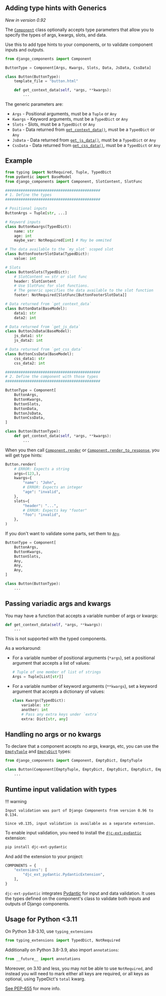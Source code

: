 ## Adding type hints with Generics

_New in version 0.92_

The [`Component`](../../../reference/api#django_components.Component) class optionally accepts type parameters
that allow you to specify the types of args, kwargs, slots, and data.

Use this to add type hints to your components, or to validate component inputs and outputs.

```py
from django_components import Component

ButtonType = Component[Args, Kwargs, Slots, Data, JsData, CssData]

class Button(ButtonType):
    template_file = "button.html"

    def get_context_data(self, *args, **kwargs):
        ...
```

The generic parameters are:

- `Args` - Positional arguments, must be a `Tuple` or `Any`
- `Kwargs` - Keyword arguments, must be a `TypedDict` or `Any`
- `Slots` - Slots, must be a `TypedDict` or `Any`
- `Data` - Data returned from [`get_context_data()`](../../../reference/api#django_components.Component.get_context_data), must be a `TypedDict` or `Any`
- `JsData` - Data returned from [`get_js_data()`](../../../reference/api#django_components.Component.get_js_data), must be a `TypedDict` or `Any`
- `CssData` - Data returned from [`get_css_data()`](../../../reference/api#django_components.Component.get_css_data), must be a `TypedDict` or `Any`

## Example

```python
from typing import NotRequired, Tuple, TypedDict
from pydantic import BaseModel
from django_components import Component, SlotContent, SlotFunc

###########################################
# 1. Define the types
###########################################

# Positional inputs
ButtonArgs = Tuple[str, ...]

# Keyword inputs
class ButtonKwargs(TypedDict):
    name: str
    age: int
    maybe_var: NotRequired[int] # May be ommited

# The data available to the `my_slot` scoped slot
class ButtonFooterSlotData(TypedDict):
    value: int

# Slots
class ButtonSlots(TypedDict):
    # SlotContent == str or slot func
    header: SlotContent
    # Use SlotFunc for slot functions.
    # The generic specifies the data available to the slot function
    footer: NotRequired[SlotFunc[ButtonFooterSlotData]]

# Data returned from `get_context_data`
class ButtonData(BaseModel):
    data1: str
    data2: int

# Data returned from `get_js_data`
class ButtonJsData(BaseModel):
    js_data1: str
    js_data2: int

# Data returned from `get_css_data`
class ButtonCssData(BaseModel):
    css_data1: str
    css_data2: int

###########################################
# 2. Define the component with those types
###########################################

ButtonType = Component[
    ButtonArgs,
    ButtonKwargs,
    ButtonSlots,
    ButtonData,
    ButtonJsData,
    ButtonCssData,
]

class Button(ButtonType):
    def get_context_data(self, *args, **kwargs):
        ...
```

When you then call
[`Component.render`](../../../reference/api#django_components.Component.render)
or [`Component.render_to_response`](../../../reference/api#django_components.Component.render_to_response),
you will get type hints:

```python
Button.render(
    # ERROR: Expects a string
    args=(123,),
    kwargs={
        "name": "John",
        # ERROR: Expects an integer
        "age": "invalid",
    },
    slots={
        "header": "...",
        # ERROR: Expects key "footer"
        "foo": "invalid",
    },
)
```

If you don't want to validate some parts, set them to [`Any`](https://docs.python.org/3/library/typing.html#typing.Any).

```python
ButtonType = Component[
    ButtonArgs,
    ButtonKwargs,
    ButtonSlots,
    Any,
    Any,
    Any,
]

class Button(ButtonType):
    ...
```

## Passing variadic args and kwargs

You may have a function that accepts a variable number of args or kwargs:

```py
def get_context_data(self, *args, **kwargs):
    ...
```

This is not supported with the typed components.

As a workaround:

- For a variable number of positional arguments (`*args`), set a positional argument that accepts a list of values:

    ```py
    # Tuple of one member of list of strings
    Args = Tuple[List[str]]
    ```

- For a variable number of keyword arguments (`**kwargs`), set a keyword argument that accepts a dictionary of values:

    ```py
    class Kwargs(TypedDict):
        variable: str
        another: int
        # Pass any extra keys under `extra`
        extra: Dict[str, any]
    ```

## Handling no args or no kwargs

To declare that a component accepts no args, kwargs, etc, you can use the
[`EmptyTuple`](../../../reference/api#django_components.EmptyTuple) and
[`EmptyDict`](../../../reference/api#django_components.EmptyDict) types:

```py
from django_components import Component, EmptyDict, EmptyTuple

class Button(Component[EmptyTuple, EmptyDict, EmptyDict, EmptyDict, EmptyDict, EmptyDict]):
    ...
```

## Runtime input validation with types

!!! warning

    Input validation was part of Django Components from version 0.96 to 0.134.

    Since v0.135, input validation is available as a separate extension.

To enable input validation, you need to install the [`djc-ext-pydantic`](https://github.com/django-components/djc-ext-pydantic) extension:

```bash
pip install djc-ext-pydantic
```

And add the extension to your project:

```py
COMPONENTS = {
    "extensions": [
        "djc_ext_pydantic.PydanticExtension",
    ],
}
```

`djc-ext-pydantic` integrates [Pydantic](https://pydantic.dev/) for input and data validation. It uses the types defined on the component's class to validate both inputs and outputs of Django components.

## Usage for Python <3.11

On Python 3.8-3.10, use `typing_extensions`

```py
from typing_extensions import TypedDict, NotRequired
```

Additionally on Python 3.8-3.9, also import `annotations`:

```py
from __future__ import annotations
```

Moreover, on 3.10 and less, you may not be able to use `NotRequired`, and instead you will need to mark either all keys are required, or all keys as optional, using TypeDict's `total` kwarg.

[See PEP-655](https://peps.python.org/pep-0655) for more info.
